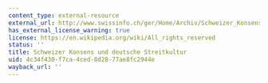 ```yaml
---
content_type: external-resource
external_url: http://www.swissinfo.ch/ger/Home/Archiv/Schweizer_Konsens_und_deutsche_Streitkultur.html?cid=156526
has_external_license_warning: true
license: https://en.wikipedia.org/wiki/All_rights_reserved
status: ''
title: Schweizer Konsens und deutsche Streitkultur
uid: 4c34f430-f7ca-4ced-8d28-77ae8fc2944e
wayback_url: ''
---
```

